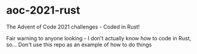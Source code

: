 # aoc-2021-rust
The Advent of Code 2021 challenges - Coded in Rust!

Fair warning to anyone looking - I don't actually know how to code in Rust, so... Don't use this repo as an example of how to do things
